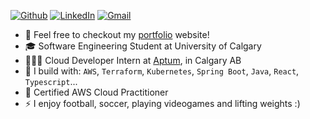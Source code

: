 [![Github](https://img.shields.io/badge/GitHub-181717.svg?style=for-the-badge&logo=GitHub&logoColor=white)](https://github.com/Axeloooo)
[![LinkedIn](https://img.shields.io/badge/LinkedIn-0A66C2.svg?style=for-the-badge&logo=LinkedIn&logoColor=white)](https://www.linkedin.com/in/axel-sanchez-a1089b23a/)
[![Gmail](https://img.shields.io/badge/Gmail-EA4335.svg?style=for-the-badge&logo=Gmail&logoColor=white)](mailto:axelshz@gmail.com)

- 💼 Feel free to checkout my [portfolio](https://axelo.me) website!
- 🎓 Software Engineering Student at University of Calgary
- 👨🏼‍💻 Cloud Developer Intern at [Aptum](https://aptum.com/), in Calgary AB
- 🧰 I build with: `AWS`, `Terraform`, `Kubernetes`, `Spring Boot`, `Java`, `React`, `Typescript`...
- 🏅 Certified AWS Cloud Practitioner
- ⚡️ I enjoy football, soccer, playing videogames and lifting weights :)
